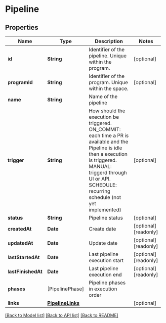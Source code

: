 # Pipeline

## Properties
Name | Type | Description | Notes
------------ | ------------- | ------------- | -------------
**id** | **String** | Identifier of the pipeline. Unique within the program. | [optional] 
**programId** | **String** | Identifier of the program. Unique within the space. | [optional] 
**name** | **String** | Name of the pipeline | 
**trigger** | **String** | How should the execution be triggered. ON_COMMIT: each time a PR is available and the Pipeline is idle then a execution is triggered. MANUAL: triggerd through UI or API. SCHEDULE: recurring schedule (not yet implemented} | [optional] 
**status** | **String** | Pipeline status | [optional] 
**createdAt** | **Date** | Create date | [optional] [readonly] 
**updatedAt** | **Date** | Update date | [optional] [readonly] 
**lastStartedAt** | **Date** | Last pipeline execution start | [optional] [readonly] 
**lastFinishedAt** | **Date** | Last pipeline execution end | [optional] [readonly] 
**phases** | [PipelinePhase] | Pipeline phases in execution order | 
**links** | [**PipelineLinks**](PipelineLinks.md) |  | [optional] 

[[Back to Model list]](../README.md#documentation-for-models) [[Back to API list]](../README.md#documentation-for-api-endpoints) [[Back to README]](../README.md)


